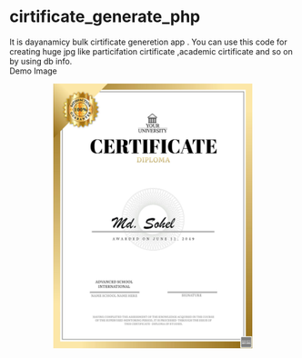 # cirtificate_generate_php
It is dayanamicy bulk cirtificate generetion app .
You can use this code for creating huge jpg like particifation cirtificate ,academic cirtificate and so on by using db info.
<br>Demo Image<br>
<p align="center">
  <img src="https://github.com/AzizulBSc/cirtificate_generate_php/blob/main/cirtificatejpg/Md.%20Sohel_16.jpg" width="350" title="Md Sohel Cirtificate">
</p>
